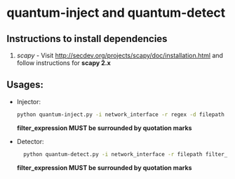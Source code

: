 # quantum-inject and quantum-detect

## Instructions to install dependencies
1. _scapy_ - Visit http://secdev.org/projects/scapy/doc/installation.html and follow instructions for **scapy 2.x**


## Usages:
- Injector:

    ``` bash
    python quantum-inject.py -i network_interface -r regex -d filepath filter_expression
    ```
    **filter_expression MUST be surrounded by quotation marks**

- Detector:

    ``` bash
      python quantum-detect.py -i network_interface -r filepath filter_expression
    ```
    **filter_expression MUST be surrounded by quotation marks**
